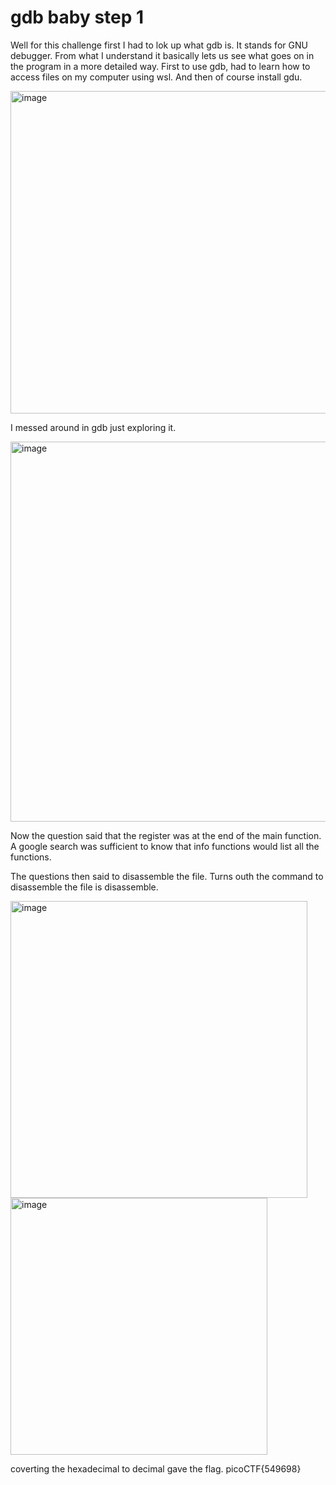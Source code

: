 # gdb baby step 1

Well for this challenge first I had to lok up what gdb is.
It stands for GNU debugger.
From what I understand it basically lets us see what goes on in the program in a more detailed way.
First to use gdb, had to learn how to access files on my computer using wsl.
And then of course install gdu.

<img width="516" alt="image" src="https://github.com/Nisargs23/picoCTF/assets/148000598/8141cc0f-d140-412c-851f-378cbd5d4f0c">

I messed around in gdb just exploring it.

<img width="608" alt="image" src="https://github.com/Nisargs23/picoCTF/assets/148000598/ae8ec13c-f92d-446e-a2a8-727789573d02">

Now the question said that the register was at the end of the main function. A google search was sufficient to know that info functions would list all the functions.

The questions then said to disassemble the file. Turns outh the command to disassemble the file is disassemble. 

<img width="475" alt="image" src="https://github.com/Nisargs23/picoCTF/assets/148000598/a4c0d9ff-3715-46f6-94fc-ae4462051253">

<img width="411" alt="image" src="https://github.com/Nisargs23/picoCTF/assets/148000598/0ae57a94-19b3-41e1-9568-684374781c9f">

coverting the hexadecimal to decimal gave the flag.
picoCTF{549698}
